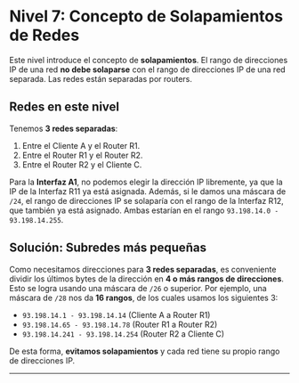# Nivel 7: Concepto de Solapamientos de Redes

Este nivel introduce el concepto de **solapamientos**. El rango de direcciones IP de una red **no debe solaparse** con el rango de direcciones IP de una red separada. Las redes están separadas por routers.

## Redes en este nivel

Tenemos **3 redes separadas**:

1. Entre el Cliente A y el Router R1.
2. Entre el Router R1 y el Router R2.
3. Entre el Router R2 y el Cliente C.

Para la **Interfaz A1**, no podemos elegir la dirección IP libremente, ya que la IP de la Interfaz R11 ya está asignada. Además, si le damos una máscara de `/24`, el rango de direcciones IP se solaparía con el rango de la Interfaz R12, que también ya está asignado. Ambas estarían en el rango `93.198.14.0 - 93.198.14.255`.

## Solución: Subredes más pequeñas

Como necesitamos direcciones para **3 redes separadas**, es conveniente dividir los últimos bytes de la dirección en **4 o más rangos de direcciones**. Esto se logra usando una máscara de `/26` o superior. Por ejemplo, una máscara de `/28` nos da **16 rangos**, de los cuales usamos los siguientes 3:

- `93.198.14.1 - 93.198.14.14`    (Cliente A a Router R1)
- `93.198.14.65 - 93.198.14.78`   (Router R1 a Router R2)
- `93.198.14.241 - 93.198.14.254` (Router R2 a Cliente C)

De esta forma, **evitamos solapamientos** y cada red tiene su propio rango de direcciones IP.

---